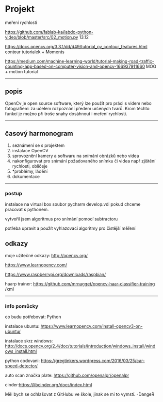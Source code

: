 # Projekt
meření rychlosti

https://github.com/fablab-ka/labdo-python-video/blob/master/src/02_motion.py 13.12

https://docs.opencv.org/3.3.1/dd/d49/tutorial_py_contour_features.html contour tutorialek + Moments

https://medium.com/machine-learning-world/tutorial-making-road-traffic-counting-app-based-on-computer-vision-and-opencv-166937911660 MOG + motion tutorial

---
## popis
OpenCv je open source software, který lze použít pro práci s videm nebo fotografiemi za učelem rozpoznání předem určených tvarů. Krom těchto funkcí je možno při troše snahy dosáhnout i meření rychlosti.

---
## časový harmonogram
  1. seznámení se s projektem
  2. instalace OpenCV
  3. sprovoznění kamery a softwaru na snímání obrázků nebo videa
  4. nakonfigurovat pro snímání požadovaného snímku či videa např zjištění rychlosti, obličeje
  5. *problémy, ládění
  6. dokumentace
  
---
### postup
instalace na virtual box soubor pycharm develop.vdi pokud chceme pracovat s pythonem.

vytvořil jsem algoritmus pro snímání pomocí subtractoru

potřeba upravit  a použít vyhlazovaci algoritmy pro čistější měření

## odkazy
moje užitečné odkazy: http://opencv.org/

https://www.learnopencv.com/

https://www.raspberrypi.org/downloads/raspbian/

haarp trainer: https://github.com/mrnugget/opencv-haar-classifier-training /xml
  
  
--- 
### info pomůcky
co budu potřebovat: Python

instalace ubuntu: https://www.learnopencv.com/install-opencv3-on-ubuntu/

instalace skrz windows: http://docs.opencv.org/2.4/doc/tutorials/introduction/windows_install/windows_install.html

python codovani: https://gregtinkers.wordpress.com/2016/03/25/car-speed-detector/

auto scan značka plate: https://github.com/openalpr/openalpr

cinder:https://libcinder.org/docs/index.html



Měl bych se odhlašovat z GitHubu ve škole, jinak se mi to vymstí. -DangeR
